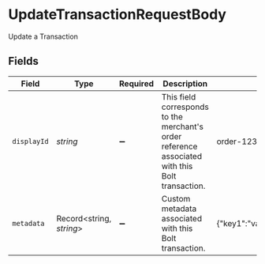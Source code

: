 # UpdateTransactionRequestBody

Update a Transaction


## Fields

| Field                                                                                           | Type                                                                                            | Required                                                                                        | Description                                                                                     | Example                                                                                         |
| ----------------------------------------------------------------------------------------------- | ----------------------------------------------------------------------------------------------- | ----------------------------------------------------------------------------------------------- | ----------------------------------------------------------------------------------------------- | ----------------------------------------------------------------------------------------------- |
| `displayId`                                                                                     | *string*                                                                                        | :heavy_minus_sign:                                                                              | This field corresponds to the merchant's order reference associated with this Bolt transaction. | order-123                                                                                       |
| `metadata`                                                                                      | Record<string, *string*>                                                                        | :heavy_minus_sign:                                                                              | Custom metadata associated with this Bolt transaction.                                          | {"key1":"value1","key2":"value2"}                                                               |
